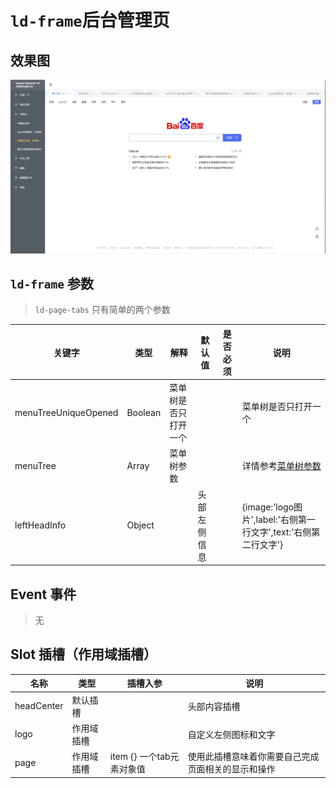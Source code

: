 # `ld-frame`后台管理页

## 效果图

  ![效果图](../effect/ld-frame.png)

## `ld-frame` 参数

> `ld-page-tabs` 只有简单的两个参数

|关键字|类型|解释|默认值|是否必须|说明|
|-|-|-|-|-|-|
|menuTreeUniqueOpened|Boolean|菜单树是否只打开一个|||菜单树是否只打开一个|
|menuTree|Array|菜单树参数|||详情参考[菜单树参数](./ld-menu-tree.md##`ld-menu-tree`属性)|
|leftHeadInfo|Object||头部左侧信息||{image:'logo图片',label:'右侧第一行文字',text:'右侧第二行文字'}||


## Event 事件
 > 无

## Slot 插槽（作用域插槽）
|名称|类型|插槽入参|说明|
|-|-|-|-|
|headCenter|默认插槽||头部内容插槽|
|logo|作用域插槽||自定义左侧图标和文字|
|page|作用域插槽|item {} 一个tab元素对象值|使用此插槽意味着你需要自己完成页面相关的显示和操作|
